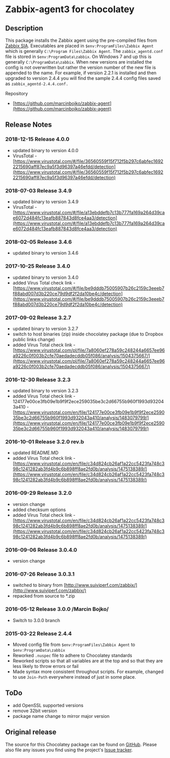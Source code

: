 # **Zabbix-agent3 for chocolatey**

## Description

This package installs the Zabbix agent using the pre-compiled files from [Zabbix SIA](zabbix.com).
Executables are placed in `$env:ProgramFiles\Zabbix Agent` which is generally
`C:\Program Files\Zabbix Agent`. The `zabbix_agentd.conf` file is stored in `$env:ProgramData\zabbix`.
On Windows 7 and up this is generally `C:\ProgramData\zabbix`. When new versions are installed the config
is not overwritten but rather the version number of the new file is appended to the name. For example,
if version 2.2.1 is installed and then upgraded to version 2.4.4 you will find the sample 2.4.4 config
files saved as `zabbix_agentd-2.4.4.conf.`

Repository

* [https://github.com/marcinbojko/zabbix-agent](https://github.com/marcinbojko/zabbix-agent)

## Release Notes

### 2018-12-15 Release 4.0.0

* updated binary to version 4.0.0
* VirusTotal - [https://www.virustotal.com/#/file/36560559f15f712f5b297c6abfec16922215690aff87ec9a5f3d96397a46efdd/detection](https://www.virustotal.com/#/file/36560559f15f712f5b297c6abfec16922215690aff87ec9a5f3d96397a46efdd/detection)

### 2018-07-03 Release 3.4.9

* updated binary to version 3.4.9
* VirusTotal - [https://www.virustotal.com/#/file/a13ebddefb7c13b777fa169a264d39cae6072d484fc13eafb887843d8fce4aa3/detection](https://www.virustotal.com/#/file/a13ebddefb7c13b777fa169a264d39cae6072d484fc13eafb887843d8fce4aa3/detection)

### 2018-02-05 Release 3.4.6

* updated binary to version 3.4.6

### 2017-10-25 Release 3.4.0

* updated binary to version 3.4.0
* added Virus Total check link - [https://www.virustotal.com/#/file/be9dddb75005907b26c2159c3eeeb7f88abd007d3b220ce79d9df2f2da10be4c/detection](https://www.virustotal.com/#/file/be9dddb75005907b26c2159c3eeeb7f88abd007d3b220ce79d9df2f2da10be4c/detection)

### 2017-09-02 Release 3.2.7

* updated binary to version 3.2.7
* switch to host binaries (zip) inside chocolatey package (due to Dropbox public links change)
* added Virus Total check link - [https://www.virustotal.com/pl/file/7a8060ef278a59c248244a6657ee96a9226c0f003b2cfe70aedadecddb05f086/analysis/1504375667/](https://www.virustotal.com/pl/file/7a8060ef278a59c248244a6657ee96a9226c0f003b2cfe70aedadecddb05f086/analysis/1504375667/)

### 2016-12-30 Release 3.2.3

* updated binary to version 3.2.3
* added Virus Total check link - 124177e00ce3fb09e1b9f9f2ece259035be3c2d66755b960f1993d932043a410 - [https://www.virustotal.com/en/file/124177e00ce3fb09e1b9f9f2ece259035be3c2d66755b960f1993d932043a410/analysis/1483079799/](https://www.virustotal.com/en/file/124177e00ce3fb09e1b9f9f2ece259035be3c2d66755b960f1993d932043a410/analysis/1483079799/)

### 2016-10-01 Release 3.2.0 rev.b

* updated README.MD
* added Virus Total check link - [https://www.virustotal.com/en/file/c34d824cb26af1a22cc5423fa748c398c1241282ab3fd4b9c6b898ff8ae2fd0b/analysis/1475138389/](https://www.virustotal.com/en/file/c34d824cb26af1a22cc5423fa748c398c1241282ab3fd4b9c6b898ff8ae2fd0b/analysis/1475138389/)

### 2016-09-29 Release 3.2.0

* version change
* added checksum options
* added Virus Total check link - [https://www.virustotal.com/en/file/c34d824cb26af1a22cc5423fa748c398c1241282ab3fd4b9c6b898ff8ae2fd0b/analysis/1475138389/](https://www.virustotal.com/en/file/c34d824cb26af1a22cc5423fa748c398c1241282ab3fd4b9c6b898ff8ae2fd0b/analysis/1475138389/)

### 2016-09-06 Release 3.0.4.0

* version change

### 2016-07-26 Release 3.0.3.1

* switched to binary from [http://www.suiviperf.com/zabbix/](http://www.suiviperf.com/zabbix/)
* repacked from source to *.zip

### 2016-05-12 Release 3.0.0 /Marcin Bojko/

* Switch to 3.0.0 branch

### 2015-03-22 Release 2.4.4

* Moved config file from `$env:ProgramFiles\Zabbix Agent` to `$env:ProgramData\zabbix`
* Reworked `.nuspec` file to adhere to Chocolatey standards
* Reworked scripts so that all variables are at the top and so that they are less likely to throw
  errors or fail
* Made syntax more consistent throughout scripts. For example, changed to use `Join-Path` everywhere
  instead of just in some place.

## ToDo

* add OpenSSL supported versions
* remove 32bit version
* package name change to mirror major version

## Original release

The source for this Chocolatey package can be found on [GitHub](https://github.com/genebean/zabbix-agent-chocolatey).
Please also file any issues you find using the project's [Issue tracker](https://github.com/genebean/zabbix-agent-chocolatey/issues).